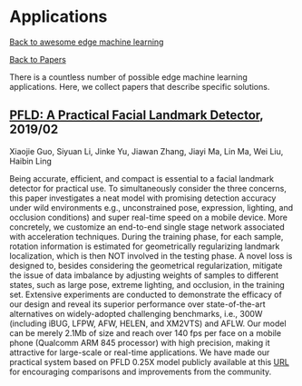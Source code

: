 # Applications
[Back to awesome edge machine learning](https://github.com/bisonai/awesome-edge-machine-learning)

[Back to Papers](https://github.com/bisonai/awesome-edge-machine-learning/tree/master/Papers)

There is a countless number of possible edge machine learning applications. Here, we collect papers that describe specific solutions.


## [PFLD: A Practical Facial Landmark Detector](https://arxiv.org/abs/1902.10859), 2019/02
Xiaojie Guo, Siyuan Li, Jinke Yu, Jiawan Zhang, Jiayi Ma, Lin Ma, Wei Liu, Haibin Ling

Being accurate, efficient, and compact is essential to a facial landmark detector for practical use. To simultaneously consider the three concerns, this paper investigates a neat model with promising detection accuracy under wild environments e.g., unconstrained pose, expression, lighting, and occlusion conditions) and super real-time speed on a mobile device. More concretely, we customize an end-to-end single stage network associated with acceleration techniques. During the training phase, for each sample, rotation information is estimated for geometrically regularizing landmark localization, which is then NOT involved in the testing phase. A novel loss is designed to, besides considering the geometrical regularization, mitigate the issue of data imbalance by adjusting weights of samples to different states, such as large pose, extreme lighting, and occlusion, in the training set. Extensive experiments are conducted to demonstrate the efficacy of our design and reveal its superior performance over state-of-the-art alternatives on widely-adopted challenging benchmarks, i.e., 300W (including iBUG, LFPW, AFW, HELEN, and XM2VTS) and AFLW. Our model can be merely 2.1Mb of size and reach over 140 fps per face on a mobile phone (Qualcomm ARM 845 processor) with high precision, making it attractive for large-scale or real-time applications. We have made our practical system based on PFLD 0.25X model publicly available at this [URL](http://sites.google.com/view/xjguo/fld) for encouraging comparisons and improvements from the community.


